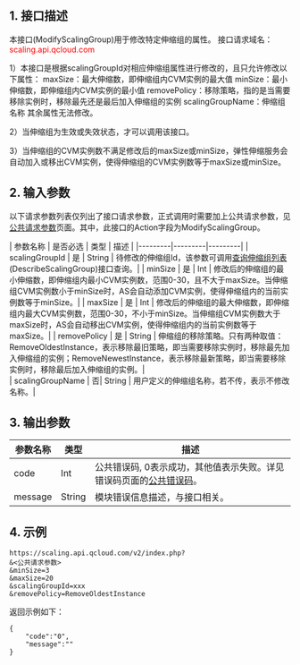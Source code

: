 
## 1. 接口描述
本接口(ModifyScalingGroup)用于修改特定伸缩组的属性。
接口请求域名：<font style="color:red">scaling.api.qcloud.com</font>

1）本接口是根据scalingGroupId对相应伸缩组属性进行修改的，且只允许修改以下属性：
maxSize：最大伸缩数，即伸缩组内CVM实例的最大值
minSize：最小伸缩数，即伸缩组内CVM实例的最小值
removePolicy：移除策略，指的是当需要移除实例时，移除最先还是最后加入伸缩组的实例
scalingGroupName：伸缩组名称
其余属性无法修改。

2）当伸缩组为生效或失效状态，才可以调用该接口。

3）当伸缩组的CVM实例数不满足修改后的maxSize或minSize，弹性伸缩服务会自动加入或移出CVM实例，使得伸缩组的CVM实例数等于maxSize或minSize。

## 2. 输入参数
以下请求参数列表仅列出了接口请求参数，正式调用时需要加上公共请求参数，见<a href="/doc/api/372/4153" title="公共请求参数">公共请求参数</a>页面。其中，此接口的Action字段为ModifyScalingGroup。

| 参数名称 | 是否必选  | 类型 | 描述 |
|---------|---------|---------|
| scalingGroupId | 是 | String | 待修改的伸缩组Id，该参数可调用<a href="/doc/api/372/查询伸缩组列表" title="查询伸缩组列表">查询伸缩组列表</a>(DescribeScalingGroup)接口查询。|
| minSize | 是 | Int | 修改后的伸缩组的最小伸缩数，即伸缩组内最小CVM实例数，范围0-30，且不大于maxSize。当伸缩组CVM实例数小于minSize时，AS会自动添加CVM实例，使得伸缩组内的当前实例数等于minSize。|
| maxSize | 是 | Int | 修改后的伸缩组的最大伸缩数，即伸缩组内最大CVM实例数，范围0-30，不小于minSize。当伸缩组CVM实例数大于maxSize时，AS会自动移出CVM实例，使得伸缩组内的当前实例数等于maxSize。|
| removePolicy | 是 | String | 伸缩组的移除策略。只有两种取值：RemoveOldestInstance，表示移除最旧策略，即当需要移除实例时，移除最先加入伸缩组的实例；RemoveNewestInstance，表示移除最新策略，即当需要移除实例时，移除最后加入伸缩组的实例。|  
| scalingGroupName | 否| String | 用户定义的伸缩组名称，若不传，表示不修改名称。| 

## 3. 输出参数
| 参数名称 | 类型 | 描述 |
|---------|---------|---------|
| code | Int | 公共错误码, 0表示成功，其他值表示失败。详见错误码页面的<a href="https://www.qcloud.com/doc/api/372/%E9%94%99%E8%AF%AF%E7%A0%81#1.E3.80.81.E5.85.AC.E5.85.B1.E9.94.99.E8.AF.AF.E7.A0.81" title="公共错误码">公共错误码</a>。|
| message | String | 模块错误信息描述，与接口相关。|

## 4. 示例
```
https://scaling.api.qcloud.com/v2/index.php?
&<公共请求参数>
&minSize=3
&maxSize=20
&scalingGroupId=xxx
&removePolicy=RemoveOldestInstance
```
返回示例如下：
```
{
    "code":"0",
    "message":""
}
```

